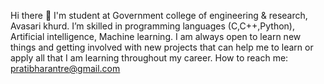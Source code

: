 Hi there 👋
I'm student at Government college of engineering & research, Avasari khurd.
I’m skilled in programming languages (C,C++,Python), Artificial intelligence, Machine learning.
I am always open to learn new things and getting involved with new projects that can help me to learn or apply all that I am learning throughout my career.
How to reach me: pratibharantre@gmail.com
